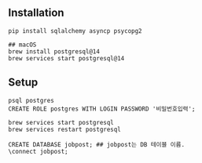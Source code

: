 ## Installation

    pip install sqlalchemy asyncp psycopg2

    ## macOS
    brew install postgresql@14
    brew services start postgresql@14

## Setup

    psql postgres
    CREATE ROLE postgres WITH LOGIN PASSWORD '비밀번호입력';

    brew services start postgresql
    brew services restart postgresql

    CREATE DATABASE jobpost; ## jobpost는 DB 테이블 이름.
    \connect jobpost;
